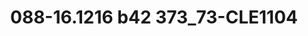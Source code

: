 ---
title: 088-16.1216 b42 373_73-CLE1104
image: 088-16.1216 b42 373_73-CLE1104.jpg
brand: sposo
layout: vestito
---